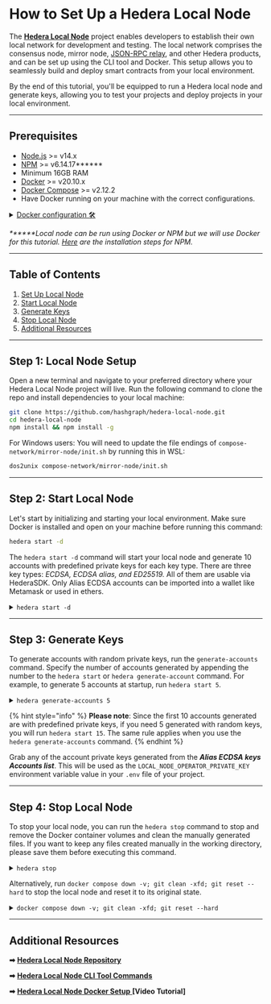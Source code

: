 # How to Set Up a Hedera Local Node

The [**Hedera Local Node**](https://github.com/hashgraph/hedera-local-node) project enables developers to establish their own local network for development and testing. The local network comprises the consensus node, mirror node, [JSON-RPC relay](https://github.com/hashgraph/hedera-json-rpc-relay#readme), and other Hedera products, and can be set up using the CLI tool and Docker. This setup allows you to seamlessly build and deploy smart contracts from your local environment.

By the end of this tutorial, you'll be equipped to run a Hedera local node and generate keys, allowing you to test your projects and deploy projects in your local environment.

***

## Prerequisites

* [Node.js](https://nodejs.org/en) >= v14.x
* [NPM](https://docs.npmjs.com/downloading-and-installing-node-js-and-npm) >= v6.14.17**\*\***
* Minimum 16GB RAM
* [Docker](https://www.docker.com/) >= v20.10.x
* [Docker Compose](https://docs.docker.com/compose/) >= v2.12.2
* Have Docker running on your machine with the correct configurations.

<details>

<summary><a href="https://github.com/hashgraph/hedera-local-node#requirements">Docker configuration 🛠️</a></summary>

Ensure the **`VirtioFS`** file sharing implementation is enabled in the docker settings.

**Note:** The image may look different if you are on a different version

![](broken-reference)

Ensure the following configurations are set at minimum in Docker **Settings** -> **Resources** and are available for use:

* **CPUs:** 6
* **Memory:** 8GB
* **Swap:** 1 GB
* **Disk Image Size:** 64 GB

**Note:** The image may look different if you are on a different version

![](<../../.gitbook/assets/docker settings.png>)

</details>

_**\*\***Local node can be run using Docker or NPM but we will use Docker for this tutorial._ [_Here_](https://github.com/hashgraph/hedera-local-node#official-npm-release) _are the installation steps for NPM._&#x20;

***

## Table of Contents

1. [Set Up Local Node](how-to-set-up-a-hedera-local-node.md#step-1-local-node-setup)
2. [Start Local Node](how-to-set-up-a-hedera-local-node.md#step-2-start-local-node)
3. [Generate Keys](how-to-set-up-a-hedera-local-node.md#step-3-generate-keys)
4. [Stop Local Node](how-to-set-up-a-hedera-local-node.md#step-4-stop-local-node)
5. [Additional Resources](how-to-set-up-a-hedera-local-node.md#additional-resources)

***

## Step 1: Local Node Setup

Open a new terminal and navigate to your preferred directory where your Hedera Local Node project will live. Run the following command to clone the repo and install dependencies to your local machine:

```bash
git clone https://github.com/hashgraph/hedera-local-node.git
cd hedera-local-node
npm install && npm install -g
```

For Windows users: You will need to update the file endings of `compose-network/mirror-node/init.sh` by running this in WSL:

```bash
dos2unix compose-network/mirror-node/init.sh
```

***

## Step 2: Start Local Node

Let's start by initializing and starting your local environment. Make sure Docker is installed and open on your machine before running this command:

```bash
hedera start -d
```

The `hedera start -d` command will start your local node and generate 10 accounts with predefined private keys for each key type. There are three key types: _ECDSA, ECDSA alias, and ED25519._ All of them are usable via HederaSDK. Only Alias ECDSA accounts can be imported into a wallet like Metamask or used in ethers.&#x20;

<details>

<summary><code>hedera start -d</code></summary>

```
Checking docker compose version...
Applying local config settings...
Successfully applied local config settings
Starting hedera local node in single-node mode...
Stopping the network...
Stopping the docker containers...
Cleaning the volumes and temp files...
Detecting the network...
Starting the network...
Preparing Node...
Importing fees...
Waiting for topic creation...
Generating accounts in synchronous mode...
|-----------------------------------------------------------------------------------------|
|-----------------------------| Accounts list ( ECDSA  keys) |----------------------------|
|-----------------------------------------------------------------------------------------|
|    id    |                            private key                            |  balance |
|-----------------------------------------------------------------------------------------|
| 0.0.1002 - 0xb65eb09db3e76bab4aa06988f445b40d6ef6fae8a8d401ac1693bab9ac927df1 - 10000 ℏ |
| 0.0.1003 - 0x1f5c6e6d1bb629c545d44b21b895b7c2b667f430d27f4998c2e2d36bf1568746 - 10000 ℏ |
| 0.0.1004 - 0xfe7086884f8863f0ccf66fbcd7dfc7485f9ff88d7705e6c55b4e2366161edb89 - 10000 ℏ |
| 0.0.1005 - 0x1c6a05ee1a00e0b7b46d1693fbad7d4d7f2da322d4b7e11e26b2f099d7293ecb - 10000 ℏ |
| 0.0.1006 - 0x1144fb7da2f1f4f2f9cde0d5742a8be8e6bae842f978de3ef65bd8591f2e5fe8 - 10000 ℏ |
| 0.0.1007 - 0x13182eadc0f7ff7624926b194f62fab8b09ff78ca54d5138d1af4131c070459e - 10000 ℏ |
| 0.0.1008 - 0x78fa1228d87f870c6515e6a43acb2fd0dd306f538a41c57c9f90d47a8fd076e1 - 10000 ℏ |
| 0.0.1009 - 0x6c7ac42aa92ea72d1e3eef0a095ecbe7dba1830b83080d068b6d28215140cd61 - 10000 ℏ |
| 0.0.1010 - 0xd91171ea81f8bfe4555b40f6e2997465a785853266ad0ef7f2e1f9843c0e502d - 10000 ℏ |
| 0.0.1011 - 0x4a48ae9ec00c80c811836dd0225f22a0b7fbc44a48dc7db45d8748e036db7353 - 10000 ℏ |
|-----------------------------------------------------------------------------------------|

|--------------------------------------------------------------------------------------------------------------------------------------|
|------------------------------------------------| Accounts list (Alias ECDSA keys) |--------------------------------------------------|
|--------------------------------------------------------------------------------------------------------------------------------------|
|    id    |               public address               |                             private key                            | balance |
|--------------------------------------------------------------------------------------------------------------------------------------|
| 0.0.1012 - 0x67D8d32E9Bf1a9968a5ff53B87d777Aa8EBBEe69 - 0x105d050185ccb907fba04dd92d8de9e32c18305e097ab41dadda21489a211524 - 10000 ℏ |
| 0.0.1013 - 0x05FbA803Be258049A27B820088bab1cAD2058871 - 0x2e1d968b041d84dd120a5860cee60cd83f9374ef527ca86996317ada3d0d03e7 - 10000 ℏ |
| 0.0.1014 - 0x927E41Ff8307835A1C081e0d7fD250625F2D4D0E - 0x45a5a7108a18dd5013cf2d5857a28144beadc9c70b3bdbd914e38df4e804b8d8 - 10000 ℏ |
| 0.0.1015 - 0xc37f417fA09933335240FCA72DD257BFBdE9C275 - 0x6e9d61a325be3f6675cf8b7676c70e4a004d2308e3e182370a41f5653d52c6bd - 10000 ℏ |
| 0.0.1016 - 0xD927017F5a6a7A92458b81468Dc71FCE6115B325 - 0x0b58b1bd44469ac9f813b5aeaf6213ddaea26720f0b2f133d08b6f234130a64f - 10000 ℏ |
| 0.0.1017 - 0x5C41A21F14cFe9808cBEc1d91b55Ba75ed327Eb6 - 0x95eac372e0f0df3b43740fa780e62458b2d2cc32d6a440877f1cc2a9ad0c35cc - 10000 ℏ |
| 0.0.1018 - 0xcdaD5844f865F379beA057fb435AEfeF38361B68 - 0x6c6e6727b40c8d4b616ab0d26af357af09337299f09c66704146e14236972106 - 10000 ℏ |
| 0.0.1019 - 0x6e5D3858f53FC66727188690946631bDE0466B1A - 0x5072e7aa1b03f531b4731a32a021f6a5d20d5ddc4e55acbb71ae202fc6f3a26d - 10000 ℏ |
| 0.0.1020 - 0x29cbb51A44fd332c14180b4D471FBBc6654b1657 - 0x60fe891f13824a2c1da20fb6a14e28fa353421191069ba6b6d09dd6c29b90eff - 10000 ℏ |
| 0.0.1021 - 0x17b2B8c63Fa35402088640e426c6709A254c7fFb - 0xeae4e00ece872dd14fb6dc7a04f390563c7d69d16326f2a703ec8e0934060cc7 - 10000 ℏ |
|--------------------------------------------------------------------------------------------------------------------------------------|

|-----------------------------------------------------------------------------------------|
|-----------------------------| Accounts list (ED25519 keys) |----------------------------|
|-----------------------------------------------------------------------------------------|
|    id    |                            private key                            |  balance |
|-----------------------------------------------------------------------------------------|
| 0.0.1022 - 0x1d0bdde18f1a570a0204297e1cba9b3f90a3c7774ac01bc7dd8d83db436085c0 - 10000 ℏ |
| 0.0.1023 - 0x1c174991c38b78ad063117625587275fa0ee74e7bc72513a6453f1bfd247248f - 10000 ℏ |
| 0.0.1024 - 0x10745c43037fd81cd4ef1524cb2270b7de45485c30f70468a4c3a87a4272271d - 10000 ℏ |
| 0.0.1025 - 0xd19f919d393efbfc6895d52b084d07f0cc95f3cb80345aba76677081c0aea39c - 10000 ℏ |
| 0.0.1026 - 0xb1ef6aa2a56f7ee88c3572d87e53f97b59ec6ff2079b232a9662b29b95c3db6f - 10000 ℏ |
| 0.0.1027 - 0xea54f3665ac84365b1db0eb5b04aab227237d0d0c6e0e80ee773b0ffc6f8b551 - 10000 ℏ |
| 0.0.1028 - 0x15f5ba26f0367b62ee06804bec3347144a0edcc748fa589e609f32462dae389c - 10000 ℏ |
| 0.0.1029 - 0x069ba185244a4ee23e9464fc620d8337527eca2df3df596052bb524fe51811ba - 10000 ℏ |
| 0.0.1030 - 0xd078136746079fb394a6d4442e2be55e9350c5734423835d14926099021d4ee0 - 10000 ℏ |
| 0.0.1031 - 0xd1bd93d037cdb0d53bdc5cf35db51989c1d6e7a08747eecd1ae16ea81fe76fd0 - 10000 ℏ |
|-----------------------------------------------------------------------------------------|

Local node has been successfully started in detached mode.
```

</details>

***

## Step 3: Generate Keys

To generate accounts with random private keys, run the `generate-accounts` command. Specify the number of accounts generated by appending the number to the `hedera start` or `hedera generate-account` command. For example, to generate 5 accounts at startup, run `hedera start 5`.&#x20;

<details>

<summary><code>hedera generate-accounts 5</code> </summary>

```
Generating accounts in synchronous mode...
|-----------------------------------------------------------------------------------------|
|-----------------------------| Accounts list ( ECDSA  keys) |----------------------------|
|-----------------------------------------------------------------------------------------|
|    id    |                            private key                            |  balance |
|-----------------------------------------------------------------------------------------|
| 0.0.1033 - 0xced34a00d3fff542e350a5e61cb41509812bf23ea581f83a0a862c94d8c69704 - 10000 ℏ |
| 0.0.1034 - 0xa4189ab682ba43925ce654ca09800bba86cf8b1b7f889006d5170d95f4fed365 - 10000 ℏ |
| 0.0.1035 - 0xf9106e9841677136c9cbe8c114dab80470ca62a15bfe9c777006bcb114288c22 - 10000 ℏ |
| 0.0.1036 - 0xe3517a9235971be1e1f95e791f3ffd7d753a652799fa11f1ace626036c4db275 - 10000 ℏ |
| 0.0.1037 - 0x636926cf2f6f9fd0a58043c600390eeef0bbed9d4b8a113ea68a8d67f922d04e - 10000 ℏ |
|-----------------------------------------------------------------------------------------|

|--------------------------------------------------------------------------------------------------------------------------------------|
|------------------------------------------------| Accounts list (Alias ECDSA keys) |--------------------------------------------------|
|--------------------------------------------------------------------------------------------------------------------------------------|
|    id    |               public address               |                             private key                            | balance |
|--------------------------------------------------------------------------------------------------------------------------------------|
| 0.0.1038 - 0xaBE90e20f394629e054Bc1E8F1338Fe8ea94F0b5 - 0x444913bd258f764e62db6c87abde7ca52ec22985db8c91b8c3b2b4f2c51775f0 - 10000 ℏ |
| 0.0.1039 - 0x26d941d8E1f6bF9B0F7e5156fA6ff02acEd0DF3E - 0xea25f427caf7029989669f93926b7902dde5361b176b4bc17b8ec0a967beaa0b - 10000 ℏ |
| 0.0.1040 - 0x64001c2d1f3a8d3574435B4F125944018E2E584D - 0xf2deb678a1e67e288d8a128334f41c890e7600b2a5471ecc9a3af4824e3021b7 - 10000 ℏ |
| 0.0.1041 - 0x6bE22CD9D16b64969683B74897E4EBB30c7c30E8 - 0xb9c2480cdbdddb2ecd6e032b87820c29e8791ad4f53b89f829269d856c835819 - 10000 ℏ |
| 0.0.1042 - 0x992d8aD211b28B23589c0b3Fe30de6C90662C4aB - 0x7e8bb0d85a8d80fa2eb2c9f6bd5c9b1a2c2f9f6992c7fffd201c8e81f0ec0000 - 10000 ℏ |
|--------------------------------------------------------------------------------------------------------------------------------------|

|-----------------------------------------------------------------------------------------|
|-----------------------------| Accounts list (ED25519 keys) |----------------------------|
|-----------------------------------------------------------------------------------------|
|    id    |                            private key                            |  balance |
|-----------------------------------------------------------------------------------------|
| 0.0.1043 - 0xd4917e152ca922b8bfbafffc3486512ae25ec0a75b05c44f517b11cd12fd949b - 10000 ℏ |
| 0.0.1044 - 0xbaeec69382fbb43e4d521b3d8717c9cba610a1fbcaededaaf4408c3138a683ae - 10000 ℏ |
| 0.0.1045 - 0x1f5c4b2efd3c36d29e9d2e16a825abd001f99bff2388bb8c6011cd5f956023c9 - 10000 ℏ |
| 0.0.1046 - 0x1976acdd5e71ce7e8db4cb0aa112fa1c16876155f0f20b9b7029916073f1d67f - 10000 ℏ |
| 0.0.1047 - 0x6e29f48b11ffc77e277f0500d607b35956da58f1ed30aad003fb1846bfffc483 - 10000 ℏ |
|-----------------------------------------------------------------------------------------|
```

</details>

{% hint style="info" %}
**Please note**: Since the first 10 accounts generated are with predefined private keys, if you need 5 generated with random keys, you will run `hedera start 15`. The same rule applies when you use the `hedera generate-accounts` command.
{% endhint %}

Grab any of the account private keys generated from the  _**Alias ECDSA keys Accounts list**_. This will be used as the `LOCAL_NODE_OPERATOR_PRIVATE_KEY` environment variable value in your `.env` file of your project.

***

## Step 4: Stop Local Node&#x20;

To stop your local node, you can run the `hedera stop` command to stop and remove the Docker container volumes and clean the manually generated files. If you want to keep any files created manually in the working directory, please save them before executing this command.

<details>

<summary><code>hedera stop</code></summary>

```
Stopping the network...
Stopping the docker containers...
Cleaning the volumes and temp files...
```

</details>

Alternatively, run `docker compose down -v; git clean -xfd; git reset --hard` to stop the local node and reset it to its original state.

<details>

<summary><code>docker compose down -v; git clean -xfd; git reset --hard</code></summary>

```bash
[+] Running 27/27
 ✔ Container mirror-node-web3           Removed            3.5s 
 ✔ Container json-rpc-relay-ws          Removed           10.8s 
 ✔ Container mirror-node-monitor        Removed            3.7s 
 ✔ Container relay-cache                Removed            0.9s 
 ✔ Container prometheus                 Removed            0.9s 
 ✔ Container record-sidecar-uploader    Removed            0.0s 
 ✔ Container grafana                    Removed            0.9s 
 ✔ Container hedera-explorer            Removed           10.4s 
 ✔ Container json-rpc-relay             Removed           10.7s 
 ✔ Container account-balances-uploader  Removed            0.1s 
 ✔ Container envoy-proxy                Removed            1.0s 
 ✔ Container mirror-node-grpc           Removed            2.7s 
 ✔ Container mirror-node-rest           Removed           10.4s 
 ✔ Container network-node               Removed           10.8s 
 ✔ Container mirror-node-importer       Removed           10.4s 
 ✔ Container record-streams-uploader    Removed            0.0s 
 ✔ Container haveged                    Removed            0.0s 
 ✔ Container mirror-node-db             Removed            0.3s 
 ✔ Container minio                      Removed            0.0s 
 ✔ Volume prometheus-data               Removed            0.0s 
 ✔ Volume minio-data                    Removed            0.0s 
 ✔ Volume mirror-node-postgres          Removed            0.1s 
 ✔ Volume grafana-data                  Removed            0.2s 
 ✔ Network network-node-bridge          Removed            0.1s 
 ✔ Network hedera-local-node_default    Removed            0.2s 
 ✔ Network cloud-storage                Removed            0.2s 
 ✔ Network mirror-node                  Removed            0.2s 
Removing .husky/_/
Removing network-logs/
Removing node_modules/
HEAD is now at ......
```

</details>

***

## Additional Resources

**➡** [**Hedera Local Node Repository**](https://github.com/hashgraph/hedera-local-node#readme)

**➡** [**Hedera Local Node CLI Tool Commands**](https://github.com/hashgraph/hedera-local-node#using-hedera-local)

**➡** [**Hedera Local Node Docker Setup** ](https://www.youtube.com/watch?v=KOhzu6ftmbY)**\[Video Tutorial]**
